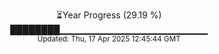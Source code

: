 <p align="center">
⏳Year Progress (29.19 %) <br>
████████▁▁▁▁▁▁▁▁▁▁▁▁▁▁▁▁▁▁▁▁▁▁ <br>
<sub>Updated: Thu, 17 Apr 2025 12:45:44 GMT</sub>
</p>

